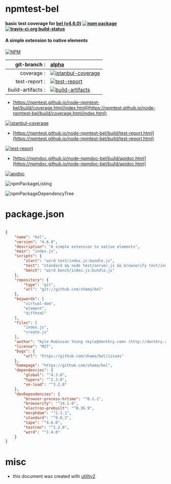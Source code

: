 # npmtest-bel

#### basic test coverage for  [bel (v4.6.0)](https://github.com/shama/bel)  [![npm package](https://img.shields.io/npm/v/npmtest-bel.svg?style=flat-square)](https://www.npmjs.org/package/npmtest-bel) [![travis-ci.org build-status](https://api.travis-ci.org/npmtest/node-npmtest-bel.svg)](https://travis-ci.org/npmtest/node-npmtest-bel)

#### A simple extension to native elements

[![NPM](https://nodei.co/npm/bel.png?downloads=true&downloadRank=true&stars=true)](https://www.npmjs.com/package/bel)

| git-branch : | [alpha](https://github.com/npmtest/node-npmtest-bel/tree/alpha)|
|--:|:--|
| coverage : | [![istanbul-coverage](https://npmtest.github.io/node-npmtest-bel/build/coverage.badge.svg)](https://npmtest.github.io/node-npmtest-bel/build/coverage.html/index.html)|
| test-report : | [![test-report](https://npmtest.github.io/node-npmtest-bel/build/test-report.badge.svg)](https://npmtest.github.io/node-npmtest-bel/build/test-report.html)|
| build-artifacts : | [![build-artifacts](https://npmtest.github.io/node-npmtest-bel/glyphicons_144_folder_open.png)](https://github.com/npmtest/node-npmtest-bel/tree/gh-pages/build)|

- [https://npmtest.github.io/node-npmtest-bel/build/coverage.html/index.html](https://npmtest.github.io/node-npmtest-bel/build/coverage.html/index.html)

[![istanbul-coverage](https://npmtest.github.io/node-npmtest-bel/build/screenCapture.buildCi.browser.%252Ftmp%252Fbuild%252Fcoverage.lib.html.png)](https://npmtest.github.io/node-npmtest-bel/build/coverage.html/index.html)

- [https://npmtest.github.io/node-npmtest-bel/build/test-report.html](https://npmtest.github.io/node-npmtest-bel/build/test-report.html)

[![test-report](https://npmtest.github.io/node-npmtest-bel/build/screenCapture.buildCi.browser.%252Ftmp%252Fbuild%252Ftest-report.html.png)](https://npmtest.github.io/node-npmtest-bel/build/test-report.html)

- [https://npmdoc.github.io/node-npmdoc-bel/build/apidoc.html](https://npmdoc.github.io/node-npmdoc-bel/build/apidoc.html)

[![apidoc](https://npmdoc.github.io/node-npmdoc-bel/build/screenCapture.buildCi.browser.%252Ftmp%252Fbuild%252Fapidoc.html.png)](https://npmdoc.github.io/node-npmdoc-bel/build/apidoc.html)

![npmPackageListing](https://npmtest.github.io/node-npmtest-bel/build/screenCapture.npmPackageListing.svg)

![npmPackageDependencyTree](https://npmtest.github.io/node-npmtest-bel/build/screenCapture.npmPackageDependencyTree.svg)



# package.json

```json

{
    "name": "bel",
    "version": "4.6.0",
    "description": "A simple extension to native elements",
    "main": "index.js",
    "scripts": {
        "start": "wzrd test/index.js:bundle.js",
        "test": "standard && node test/server.js && browserify test/index.js | testron",
        "bench": "wzrd bench/index.js:bundle.js"
    },
    "repository": {
        "type": "git",
        "url": "git://github.com/shama/bel"
    },
    "keywords": [
        "virtual-dom",
        "element",
        "diffhtml"
    ],
    "files": [
        "index.js",
        "create.js"
    ],
    "author": "Kyle Robinson Young <kyle@dontkry.com> (http://dontkry.com)",
    "license": "MIT",
    "bugs": {
        "url": "https://github.com/shama/bel/issues"
    },
    "homepage": "https://github.com/shama/bel",
    "dependencies": {
        "global": "^4.3.0",
        "hyperx": "^2.3.0",
        "on-load": "^3.2.0"
    },
    "devDependencies": {
        "browser-process-hrtime": "^0.1.2",
        "browserify": "^14.1.0",
        "electron-prebuilt": "^0.36.9",
        "morphdom": "^2.1.1",
        "standard": "^9.0.2",
        "tape": "^4.6.0",
        "testron": "^1.2.0",
        "wzrd": "^1.4.0"
    }
}
```



# misc
- this document was created with [utility2](https://github.com/kaizhu256/node-utility2)
